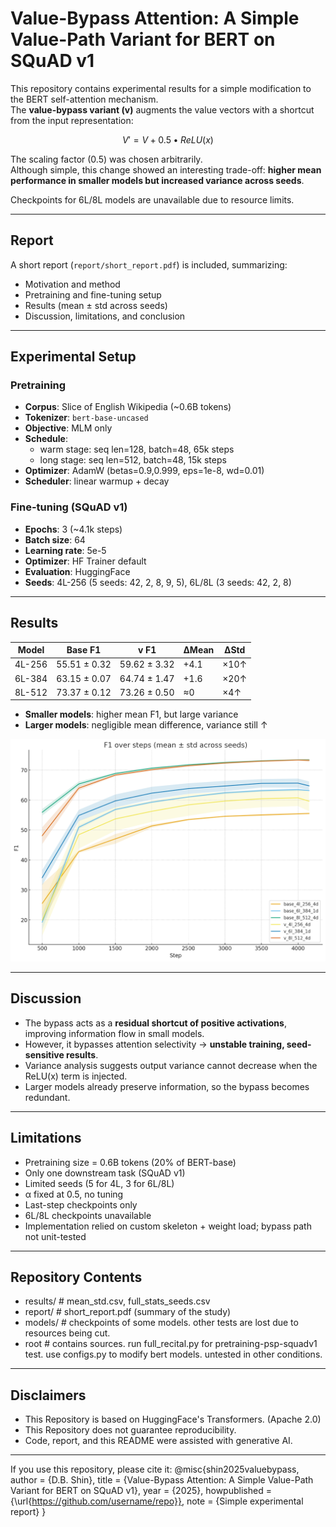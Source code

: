 # Value-Bypass Attention: A Simple Value-Path Variant for BERT on SQuAD v1

This repository contains experimental results for a simple modification to the BERT self-attention mechanism.  
The **value-bypass variant (v)** augments the value vectors with a shortcut from the input representation:

```math
V' = V + 0.5 • ReLU(x)
```

The scaling factor (0.5) was chosen arbitrarily.  
Although simple, this change showed an interesting trade-off: **higher mean performance in smaller models but increased variance across seeds**.

Checkpoints for 6L/8L models are unavailable due to resource limits.

---

## Report
A short report (`report/short_report.pdf`) is included, summarizing:
- Motivation and method
- Pretraining and fine-tuning setup
- Results (mean ± std across seeds)
- Discussion, limitations, and conclusion

---

## Experimental Setup

### Pretraining
- **Corpus**: Slice of English Wikipedia (~0.6B tokens)
- **Tokenizer**: `bert-base-uncased`  
- **Objective**: MLM only  
- **Schedule**:  
  - warm stage: seq len=128, batch=48, 65k steps  
  - long stage: seq len=512, batch=48, 15k steps  
- **Optimizer**: AdamW (betas=0.9,0.999, eps=1e-8, wd=0.01)  
- **Scheduler**: linear warmup + decay  

### Fine-tuning (SQuAD v1)
- **Epochs**: 3 (~4.1k steps)  
- **Batch size**: 64  
- **Learning rate**: 5e-5  
- **Optimizer**: HF Trainer default  
- **Evaluation**: HuggingFace  
- **Seeds**: 4L-256 (5 seeds: 42, 2, 8, 9, 5), 6L/8L (3 seeds: 42, 2, 8)  

---

## Results

| Model   | Base F1       | v F1          | ΔMean | ΔStd |
|---------|---------------|---------------|-------|------|
| 4L-256  | 55.51 ± 0.32  | 59.62 ± 3.32  | +4.1  | ×10↑ |
| 6L-384  | 63.15 ± 0.07  | 64.74 ± 1.47  | +1.6  | ×20↑ |
| 8L-512  | 73.37 ± 0.12  | 73.26 ± 0.50  | ≈0    | ×4↑ |

- **Smaller models**: higher mean F1, but large variance  
- **Larger models**: negligible mean difference, variance still ↑  

![f1 curves for squad v1](images/f1_steps_squad.png)

---

## Discussion
- The bypass acts as a **residual shortcut of positive activations**, improving information flow in small models.  
- However, it bypasses attention selectivity → **unstable training, seed-sensitive results**.  
- Variance analysis suggests output variance cannot decrease when the ReLU(x) term is injected.  
- Larger models already preserve information, so the bypass becomes redundant.

---

## Limitations
- Pretraining size = 0.6B tokens (20% of BERT-base)  
- Only one downstream task (SQuAD v1)  
- Limited seeds (5 for 4L, 3 for 6L/8L)  
- α fixed at 0.5, no tuning  
- Last-step checkpoints only  
- 6L/8L checkpoints unavailable  
- Implementation relied on custom skeleton + weight load; bypass path not unit-tested

---

## Repository Contents

- results/ # mean_std.csv, full_stats_seeds.csv
- report/ # short_report.pdf (summary of the study)
- models/ # checkpoints of some models. other tests are lost due to resources being cut.
- root # contains sources. run full_recital.py for pretraining-psp-squadv1 test. use configs.py to modify bert models. untested in other conditions.

---

## Disclaimers

- This Repository is based on HuggingFace's Transformers. (Apache 2.0)
- This Repository does not guarantee reproducibility.
- Code, report, and this README were assisted with generative AI.

---

If you use this repository, please cite it:
@misc{shin2025valuebypass,
  author       = {D.B. Shin},
  title        = {Value-Bypass Attention: A Simple Value-Path Variant for BERT on SQuAD v1},
  year         = {2025},
  howpublished = {\url{https://github.com/username/repo}},
  note         = {Simple experimental report}
}
